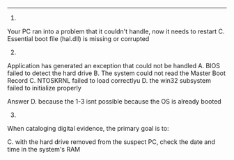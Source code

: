 
- --
1.
Your PC ran into a problem that it couldn't handle, now it needs to restart
C. Essential boot file (hal.dll) is missing or corrupted

2.
Application has generated an exception that could not be handled
A. BIOS failed to detect the hard drive
B. The system could not read the Master Boot Record
C. NTOSKRNL failed to load correctlyu
D. the win32 subsystem failed to initialize properly

Answer D. because the 1-3 isnt possible because the OS is already booted

3.
When cataloging digital evidence, the primary goal is to:

C. with the hard drive removed from the suspect PC, check the date and time in the system's RAM